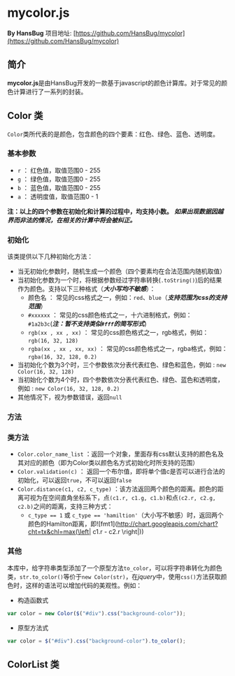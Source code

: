 # mycolor.js

**By HansBug** 项目地址: [https://github.com/HansBug/mycolor](https://github.com/HansBug/mycolor)

## 简介
**mycolor.js**是由HansBug开发的一款基于javascript的颜色计算库。对于常见的颜色计算进行了一系列的封装。

## Color 类

`Color`类所代表的是颜色，包含颜色的四个要素：红色、绿色、蓝色、透明度。

### 基本参数
* `r` ： 红色值，取值范围0 - 255
* `g` ： 绿色值，取值范围0 - 255
* `b` ： 蓝色值，取值范围0 - 255
* `a` ： 透明度值，取值范围0 - 1

**注：以上的四个参数在初始化和计算的过程中，均支持小数。** ***如果出现数据因越界而非法的情况，在相关的计算中将会被纠正。***

### 初始化
该类提供以下几种初始化方法：
* 当无初始化参数时，随机生成一个颜色（四个要素均在合法范围内随机取值）
* 当初始化参数为一个时，将根据参数经过字符串转换(`.toString()`)后的结果作为颜色。支持以下三种格式（***大小写均不敏感***）：
	* 颜色名 ： 常见的css格式之一，例如：`red`、`blue`（***支持范围为css的支持范围***）
	* `#xxxxxx` ： 常见的css颜色格式之一，十六进制格式，例如：`#1a2b3c`(***注：暂不支持类似`#fff`的简写形式***)
	* `rgb(xx , xx , xx)` ： 常见的css颜色格式之一，rgb格式，例如：`rgb(16, 32, 128)`
	* `rgba(xx , xx , xx, xx)` ： 常见的css颜色格式之一，rgba格式，例如：`rgba(16, 32, 128, 0.2)`
* 当初始化个数为3个时，三个参数依次分表代表红色、绿色和蓝色，例如 : `new Color(16, 32, 128)`
* 当初始化个数为4个时，四个参数依次分表代表红色、绿色、蓝色和透明度，例如 : `new Color(16, 32, 128, 0.2)`
* 其他情况下，视为参数错误，返回`null`

### 方法


### 类方法
* `Color.color_name_list` ：返回一个对象，里面存有css默认支持的颜色名及其对应的颜色（即为Color类以颜色名方式初始化时所支持的范围）
* `Color.validation(c)` ： 返回一个布尔值，即将单个值c是否可以进行合法的初始化，可以返回`true`，不可以返回`false`
* `Color.distance(c1, c2, c_type)` ：该方法返回两个颜色的距离。颜色的距离可视为在空间直角坐标系下，点`(c1.r, c1.g, c1.b)`和点`(c2.r, c2.g, c2.b)`之间的距离，支持三种方式：
	* `c_type == 1` 或 `c_type == 'hamiltion'`（大小写不敏感）时，返回两个颜色的Hamilton距离，即![fmt1](http://chart.googleapis.com/chart?cht=tx&chl=max(\left| c1.r - c2.r \right|))


### 其他
本库中，给字符串类型添加了一个原型方法`to_color`，可以将字符串转化为颜色类，`str.to_color()`等价于`new Color(str)`，在*jquery*中，使用`css()`方法获取颜色时，这样的语法可以增加代码的美观性。例如：
* 构造函数式
```javascript
var color = new Color($("#div").css("background-color"));
```

* 原型方法式
```javascript
var color = $("#div").css("background-color").to_color();
```


## ColorList 类


